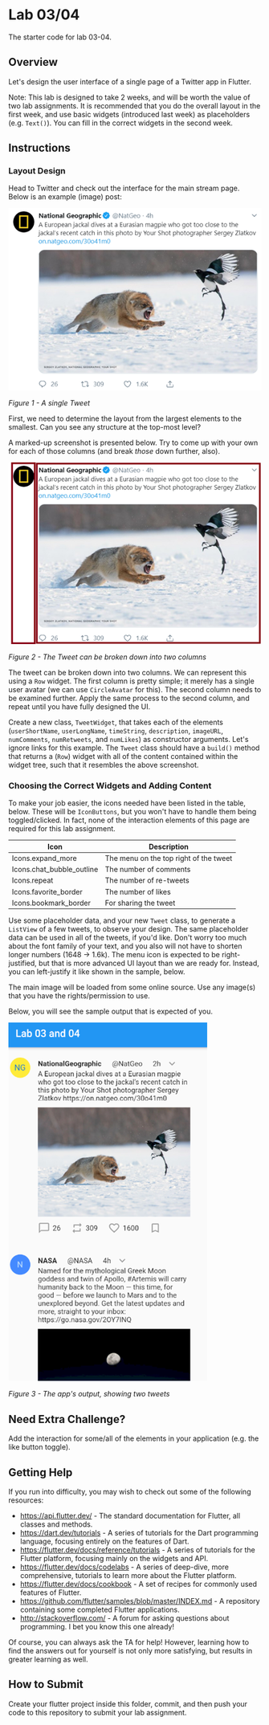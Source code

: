 # Lab 03/04
The starter code for lab 03-04.

## Overview
Let's design the user interface of a single page of a Twitter app in Flutter.

Note: This lab is designed to take 2 weeks, and will be worth the value of two lab assignments.  It is recommended that you do the overall layout in the first week, and use basic widgets (introduced last week) as placeholders (e.g. `Text()`).  You can fill in the correct widgets in the second week.

## Instructions

### Layout Design
Head to Twitter and check out the interface for the main stream page.  Below is an example (image) post:

![a single tweet](images/single_tweet.png)

_Figure 1 - A single Tweet_

First, we need to determine the layout from the largest elements to the smallest.  Can you see any structure at the top-most level?

A marked-up screenshot is presented below.  Try to come up with your own for each of those columns (and break _those_ down further, also).

![user interface breakdown](images/ui_breakdown.png)
 
_Figure 2 - The Tweet can be broken down into two columns_

The tweet can be broken down into two columns.  We can represent this using a `Row` widget.  The first column is pretty simple; it merely has a single user avatar (we can use `CircleAvatar` for this).  The second column needs to be examined further.  Apply the same process to the second column, and repeat until you have fully designed the UI.

Create a new class, `TweetWidget`, that takes each of the elements (`userShortName`, `userLongName`, `timeString`, `description`, `imageURL`, `numComments`, `numRetweets`, and `numLikes`) as constructor arguments.  Let's ignore links for this example.  The `Tweet` class should have a `build()` method that returns a (`Row`) widget with all of the content contained within the widget tree, such that it resembles the above screenshot. 

### Choosing the Correct Widgets and Adding Content
To make your job easier, the icons needed have been listed in the table, below.  These will be `IconButtons`, but you won't have to handle them being toggled/clicked.  In fact, none of the interaction elements of this page are required for this lab assignment.

Icon | Description
---- | -----------
Icons.expand_more | The menu on the top right of the tweet
Icons.chat_bubble_outline | The number of comments
Icons.repeat | The number of re-tweets
Icons.favorite_border | The number of likes
Icons.bookmark_border | For sharing the tweet

Use some placeholder data, and your new `Tweet` class, to generate a `ListView` of a few tweets, to observe your design.  The same placeholder data can be used in all of the tweets, if you'd like.  Don't worry too much about the font family of your text, and you also will not have to shorten longer numbers (1648 -> 1.6k).  The menu icon is expected to be right-justified, but that is more advanced UI layout than we are ready for.  Instead, you can left-justify it like shown in the sample, below.

The main image will be loaded from some online source.  Use any image(s) that you have the rights/permission to use.

Below, you will see the sample output that is expected of you.

![output of app showing two tweets](images/app_output.png)

_Figure 3 - The app's output, showing two tweets_

## Need Extra Challenge?
Add the interaction for some/all of the elements in your application (e.g. the like button toggle).

## Getting Help
If you run into difficulty, you may wish to check out some of the following resources:

- https://api.flutter.dev/  - The standard documentation for Flutter, all classes and methods.
- https://dart.dev/tutorials - A series of tutorials for the Dart programming language, focusing entirely on the features of Dart.
- https://flutter.dev/docs/reference/tutorials - A series of tutorials for the Flutter platform, focusing mainly on the widgets and API.
- https://flutter.dev/docs/codelabs - A series of deep-dive, more comprehensive, tutorials to learn more about the Flutter platform.
- https://flutter.dev/docs/cookbook - A set of recipes for commonly used features of Flutter.
- https://github.com/flutter/samples/blob/master/INDEX.md - A repository containing some completed Flutter applications.
- http://stackoverflow.com/ - A forum for asking questions about programming.  I bet you know this one already!

Of course, you can always ask the TA for help!  However, learning how to find the answers out for yourself is not only more satisfying, but results in greater learning as well.

## How to Submit
Create your flutter project inside this folder, commit, and then push your code to this repository to submit your lab assignment.